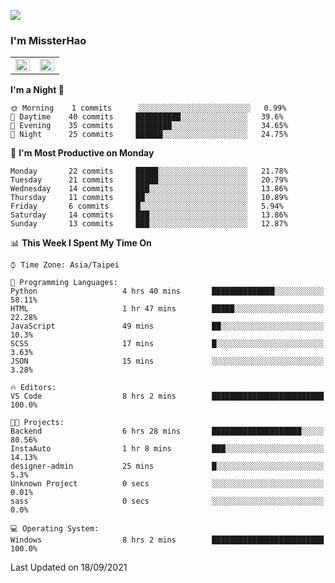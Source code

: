 ![](https://komarev.com/ghpvc/?username=MissterHao&color=ff69b4)

### I'm MissterHao


<!-- Readme stats -->
<!-- https://github.com/anuraghazra/github-readme-stats -->
<table>
<tr>
    <td valign="top" width="50%">
    <img src="https://github-readme-stats.vercel.app/api?username=MissterHao&hide_border=true&show_icons=true&locale=en" align="left" style="width: 100%" />
    </td>
    <td valign="top" width="50%">
    <img src="https://github-readme-stats.vercel.app/api/top-langs?username=MissterHao&hide_border=true&show_icons=true&locale=en&layout=compact" align="left" style="width: 100%" />
    </td>
</tr>
</table>  


<!--START_SECTION:waka-->
**I'm a Night 🦉** 

```text
🌞 Morning    1 commits      ░░░░░░░░░░░░░░░░░░░░░░░░░   0.99% 
🌆 Daytime    40 commits     ██████████░░░░░░░░░░░░░░░   39.6% 
🌃 Evening    35 commits     ████████░░░░░░░░░░░░░░░░░   34.65% 
🌙 Night      25 commits     ██████░░░░░░░░░░░░░░░░░░░   24.75%

```
📅 **I'm Most Productive on Monday** 

```text
Monday       22 commits     █████░░░░░░░░░░░░░░░░░░░░   21.78% 
Tuesday      21 commits     █████░░░░░░░░░░░░░░░░░░░░   20.79% 
Wednesday    14 commits     ███░░░░░░░░░░░░░░░░░░░░░░   13.86% 
Thursday     11 commits     ██░░░░░░░░░░░░░░░░░░░░░░░   10.89% 
Friday       6 commits      █░░░░░░░░░░░░░░░░░░░░░░░░   5.94% 
Saturday     14 commits     ███░░░░░░░░░░░░░░░░░░░░░░   13.86% 
Sunday       13 commits     ███░░░░░░░░░░░░░░░░░░░░░░   12.87%

```


📊 **This Week I Spent My Time On** 

```text
⌚︎ Time Zone: Asia/Taipei

💬 Programming Languages: 
Python                   4 hrs 40 mins       ██████████████░░░░░░░░░░░   58.11% 
HTML                     1 hr 47 mins        █████░░░░░░░░░░░░░░░░░░░░   22.28% 
JavaScript               49 mins             ██░░░░░░░░░░░░░░░░░░░░░░░   10.3% 
SCSS                     17 mins             █░░░░░░░░░░░░░░░░░░░░░░░░   3.63% 
JSON                     15 mins             ░░░░░░░░░░░░░░░░░░░░░░░░░   3.28%

🔥 Editors: 
VS Code                  8 hrs 2 mins        █████████████████████████   100.0%

🐱‍💻 Projects: 
Backend                  6 hrs 28 mins       ████████████████████░░░░░   80.56% 
InstaAuto                1 hr 8 mins         ███░░░░░░░░░░░░░░░░░░░░░░   14.13% 
designer-admin           25 mins             █░░░░░░░░░░░░░░░░░░░░░░░░   5.3% 
Unknown Project          0 secs              ░░░░░░░░░░░░░░░░░░░░░░░░░   0.01% 
sass                     0 secs              ░░░░░░░░░░░░░░░░░░░░░░░░░   0.0%

💻 Operating System: 
Windows                  8 hrs 2 mins        █████████████████████████   100.0%

```


 Last Updated on 18/09/2021
<!--END_SECTION:waka-->

<!--
**MissterHao/MissterHao** is a ✨ _special_ ✨ repository because its `README.md` (this file) appears on your GitHub profile.

Here are some ideas to get you started:

- 🔭 I’m currently working on ...
- 🌱 I’m currently learning ...
- 👯 I’m looking to collaborate on ...
- 🤔 I’m looking for help with ...
- 💬 Ask me about ...
- 📫 How to reach me: ...
- 😄 Pronouns: ...
- ⚡ Fun fact: ...
-->
